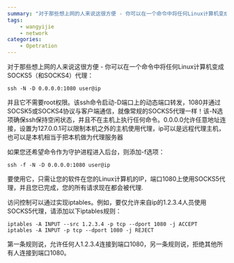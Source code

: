 ```yaml
---
summary: "对于那些想上网的人来说这很方便 - 你可以在一个命令中将任何Linux计算机变成SOCKS5（和SOCKS4）代理"
tags:
    - wangyijie
    - network
categories:
    - Opetration
---
```

对于那些想上网的人来说这很方便 - 你可以在一个命令中将任何Linux计算机变成SOCKS5（和SOCKS4）代理：  
```
ssh -N -D 0.0.0.0:1080 user@ip
```
并且它不需要root权限。该ssh命令启动-D端口上的动态端口转发，1080并通过SOCSK5或SOCKS4协议与客户端通信，就像常规的SOCKS5代理一样！该-N选项确保ssh保持空闲状态，并且不在主机上执行任何命令。0.0.0.0允许任意地址连接，设置为127.0.0.1可以限制本机之外的主机使用代理，ip可以是远程代理主机，也可以是本机相当于把本机做为代理服务器

如果您还希望命令作为守护进程进入后台，则添加-f选项：
```
ssh -f -N -D 0.0.0.0:1080 user@ip
```
要使用它，只需让您的软件在您的Linux计算机的IP，端口1080上使用SOCKS5代理，并且您已完成，您的所有请求现在都会被代理.

访问控制可以通过实现iptables。例如，要仅允许来自ip的1.2.3.4人员使用SOCKS5代理，请添加以下iptables规则：
```
iptables -A INPUT --src 1.2.3.4 -p tcp --dport 1080 -j ACCEPT
iptables -A INPUT -p tcp --dport 1080 -j REJECT
```
第一条规则说，允许任何人1.2.3.4连接到端口1080，另一条规则说，拒绝其他所有人连接到端口1080。

